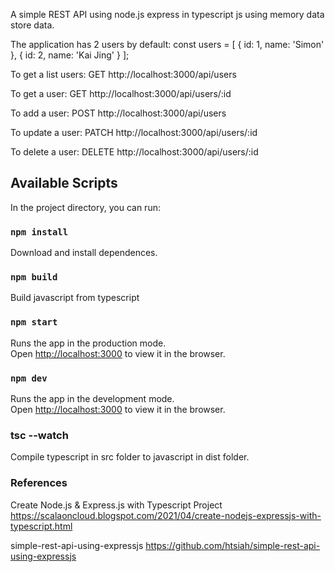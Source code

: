 A simple REST API using node.js express in typescript js using memory data store data.

The application has 2 users by default:
const users = [
{ id: 1, name: 'Simon' },
{ id: 2, name: 'Kai Jing' }
];

To get a list users:
GET http://localhost:3000/api/users

To get a user:
GET http://localhost:3000/api/users/:id

To add a user:
POST http://localhost:3000/api/users

To update a user:
PATCH http://localhost:3000/api/users/:id

To delete a user:
DELETE http://localhost:3000/api/users/:id

## Available Scripts

In the project directory, you can run:

### `npm install`

Download and install dependences.

### `npm build`

Build javascript from typescript

### `npm start`

Runs the app in the production mode.<br />
Open [http://localhost:3000](http://localhost:3000) to view it in the browser.

### `npm dev`

Runs the app in the development mode.<br />
Open [http://localhost:3000](http://localhost:3000) to view it in the browser.

### tsc --watch

Compile typescript in src folder to javascript in dist folder.

### References

Create Node.js & Express.js with Typescript Project
https://scalaoncloud.blogspot.com/2021/04/create-nodejs-expressjs-with-typescript.html

simple-rest-api-using-expressjs
https://github.com/htsiah/simple-rest-api-using-expressjs
